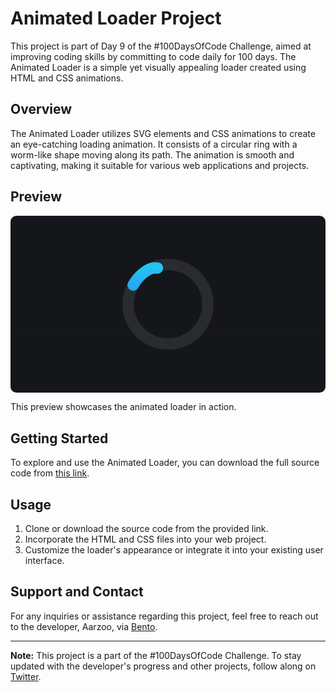 # Animated Loader Project

This project is part of Day 9 of the #100DaysOfCode Challenge, aimed at improving coding skills by committing to code daily for 100 days. The Animated Loader is a simple yet visually appealing loader created using HTML and CSS animations.

## Overview

The Animated Loader utilizes SVG elements and CSS animations to create an eye-catching loading animation. It consists of a circular ring with a worm-like shape moving along its path. The animation is smooth and captivating, making it suitable for various web applications and projects.

## Preview

<div style="display: flex; align-items: center; justify-content: center; width: 100%; border-radius: 0.6rem;">
    <img src="preview.gif" alt="preview GIF" width="100%" height="100%" style="overflow: none; border-radius: inherit;"/>
</div>

This preview showcases the animated loader in action.

## Getting Started

To explore and use the Animated Loader, you can download the full source code from [this link](https://t.me/CodeWithAarzoo).

## Usage

1. Clone or download the source code from the provided link.
2. Incorporate the HTML and CSS files into your web project.
3. Customize the loader's appearance or integrate it into your existing user interface.

## Support and Contact

For any inquiries or assistance regarding this project, feel free to reach out to the developer, Aarzoo, via [Bento](https://bento.me/withaarzoo).

---

**Note:** This project is a part of the #100DaysOfCode Challenge. To stay updated with the developer's progress and other projects, follow along on [Twitter](https://twitter.com/CodeWithAarzoo).
